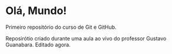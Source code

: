 # Olá, Mundo!
 Primeiro repositório do curso de Git e GitHub.
 
Reposirótio criado durante uma aula ao vivo do professor Gustavo Guanabara.
Editado agora.
